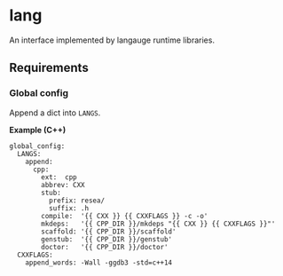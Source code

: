 # lang
An interface implemented by langauge runtime libraries.

## Requirements
### Global config
Append a dict into `LANGS`.

**Example (C++)**
```
global_config:
  LANGS:
    append:
      cpp:
        ext:  cpp
        abbrev: CXX
        stub:
          prefix: resea/
          suffix: .h
        compile:  '{{ CXX }} {{ CXXFLAGS }} -c -o'
        mkdeps:   '{{ CPP_DIR }}/mkdeps "{{ CXX }} {{ CXXFLAGS }}"'
        scaffold: '{{ CPP_DIR }}/scaffold'
        genstub:  '{{ CPP_DIR }}/genstub'
        doctor:   '{{ CPP_DIR }}/doctor'
  CXXFLAGS:
    append_words: -Wall -ggdb3 -std=c++14
```

